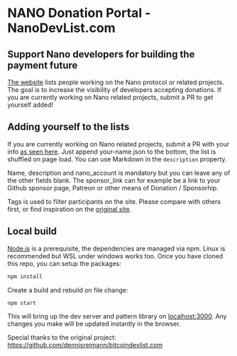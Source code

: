 # NANO Donation Portal - NanoDevList.com

## Support Nano developers for building the payment future

[The website](https://nanodevlist.com/) lists people working on the Nano protocol or related projects.
The goal is to increase the visibility of developers accepting donations.
If you are currently working on Nano related projects, submit a PR to get yourself added!

## Adding yourself to the lists

If you are currently working on Nano related projects, submit a PR with your info [as seen here](https://github.com/joohansson/nanodevlist/edit/master/donatees).
Just append your-name.json to the bottom, the list is shuffled on page load.
You can use Markdown in the `description` property.

Name, description and nano_account is mandatory but you can leave any of the other fields blank. The sponsor_link can for example be a link to your Github sponsor page, Patreon or other means of Donation / Sponsorhip.

Tags is used to filter participants on the site. Please compare with others first, or find inspiration on the [original site](https://bitcoindevlist.com/).

## Local build

[Node.js](https://nodejs.org/en/) is a prerequisite, the dependencies are managed via npm. Linux is recommended but WSL under windows works too.
Once you have cloned this repo, you can setup the packages:

```bash
npm install
```

Create a build and rebuild on file change:

```bash
npm start
```

This will bring up the dev server and pattern library on [localhost:3000](http://localhost:3000). Any changes you make will be updated instantly in the browser.


Special thanks to the original project: https://github.com/dennisreimann/bitcoindevlist.com
